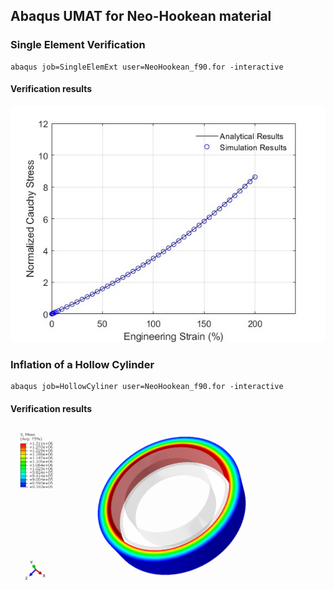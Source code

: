## Abaqus UMAT for Neo-Hookean material

### Single Element Verification
```
abaqus job=SingleElemExt user=NeoHookean_f90.for -interactive
```

#### Verification results
<div align=center>
<img src="https://github.com/brightfrank1999/abaqus-umat/blob/main/NeoHookean/imgs/Verification.jpg">
</div>

### Inflation of a Hollow Cylinder
```
abaqus job=HollowCyliner user=NeoHookean_f90.for -interactive
```

#### Verification results
<div align=center>
<img src="https://github.com/brightfrank1999/abaqus-umat/blob/main/NeoHookean/imgs/HollowCylinder.png">
</div>
